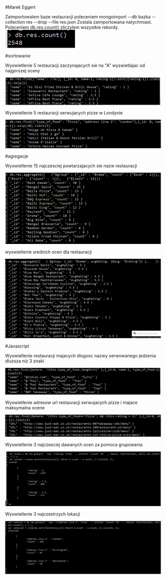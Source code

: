 #Marek Eggert

Zaimportowalem baze restauracji poleceniem 
mongoimport --db bazka --collection res --drop --file res.json
Zostala zaimportowana natychmiast. Poleceniem
db.res.count()
zliczylem wszystkie rekordy.
![GitHub Logo](e1.png)

#sortowanie

Wyswietlenie 5 restauracji zaczynajacych sie na "A" wyswietlajac od najgorszej oceny

![GitHub Logo](e2.png)

Wyswietlenie 5 restauracji serwujacych pizze w Londynie

![GitHub Logo](e3.png)

#agregacje

Wyswietlenie 15 najczesciej powtarzajacych sie nazw restauracji

![GitHub Logo](e4.png)

wyswietlenie srednich ocen dla restauracji

![GitHub Logo](e5.png)

#Javascript

Wyswietlenie restauracji majacych dlugosc nazwy serwowanego jedzenia dluzsza niz 3 znaki

![GitHub Logo](e6.png)

Wyswietlenie adresow url restauracji serwujacych pizze i majace maksymalna ocene

![GitHub Logo](e7.png)

Wyswietlenie 3 najczesciej dawanych ocen za pomoca grupowania

![GitHub Logo](e8.png)

Wyswietlenie 3 najczestrzych lokacji

![GitHub Logo](e9.png)
